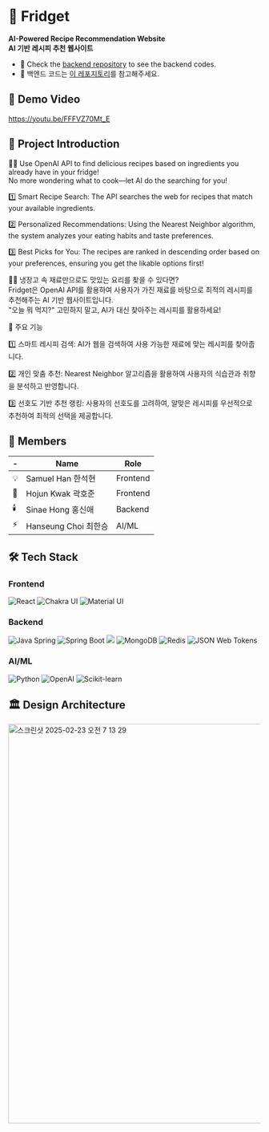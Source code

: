 # 🍏 Fridget
**AI-Powered Recipe Recommendation Website**
<br>**AI 기반 레시피 추천 웹사이트**

- 🔎 Check the [backend repository](https://github.com/sinaetown/Fridget_Backend.git) to see the backend codes.
- 🔎 백엔드 코드는 [이 레포지토리](https://github.com/sinaetown/Fridget_Backend.git)를 참고해주세요.

  
## 🎥 Demo Video
https://youtu.be/FFFVZ70Mt_E

## 📌 Project Introduction
<p> 🛒✨ Use OpenAI API to find delicious recipes based on ingredients you already have in your fridge! 
<br>No more wondering what to cook—let AI do the searching for you!</p>

<p> 1️⃣ Smart Recipe Search: The API searches the web for recipes that match your available ingredients.</p>
<p> 2️⃣ Personalized Recommendations: Using the Nearest Neighbor algorithm, the system analyzes your eating habits and taste preferences.</p>
<p> 3️⃣ Best Picks for You: The recipes are ranked in descending order based on your preferences, ensuring you get the likable options first!</p>

🛒✨ 냉장고 속 재료만으로도 맛있는 요리를 찾을 수 있다면?
<br> Fridget은 OpenAI API를 활용하여 사용자가 가진 재료를 바탕으로 최적의 레시피를 추천해주는 AI 기반 웹사이트입니다.
<br>"오늘 뭐 먹지?" 고민하지 말고, AI가 대신 찾아주는 레시피를 활용하세요!

🚀 주요 기능
<p> 1️⃣ 스마트 레시피 검색: AI가 웹을 검색하여 사용 가능한 재료에 맞는 레시피를 찾아줍니다.
<p> 2️⃣ 개인 맞춤 추천: Nearest Neighbor 알고리즘을 활용하여 사용자의 식습관과 취향을 분석하고 반영합니다.
<p> 3️⃣ 선호도 기반 추천 랭킹: 사용자의 선호도를 고려하여, 알맞은 레시피를 우선적으로 추천하여 최적의 선택을 제공합니다.

## 🫡 Members
|-|Name|Role|
|--|------|---|
|💡|Samuel Han 한석현|Frontend|
|💎|Hojun Kwak 곽호준|Frontend|
|🕯️|Sinae Hong 홍신애|Backend|
|⚡️|Hanseung Choi 최한승|AI/ML|

## 🛠️ Tech Stack
### Frontend
![React](https://img.shields.io/badge/React-61DAFB?style=for-the-badge&logo=react&logoColor=white)
![Chakra UI](https://img.shields.io/badge/Chakra%20UI-319795?style=for-the-badge&logo=chakraui&logoColor=white)
![Material UI](https://img.shields.io/badge/Material%20UI-0081CB?style=for-the-badge&logo=mui&logoColor=white)

### Backend
![Java Spring](https://img.shields.io/badge/Java%20Spring-6DB33F?style=for-the-badge&logo=spring&logoColor=white)
![Spring Boot](https://img.shields.io/badge/Spring%20Boot-6DB33F?style=for-the-badge&logo=springboot&logoColor=white)
<img src="https://img.shields.io/badge/gradle-02303A?style=for-the-badge&logo=gradle&logoColor=white">
![MongoDB](https://img.shields.io/badge/MongoDB-47A248?style=for-the-badge&logo=mongodb&logoColor=white)
![Redis](https://img.shields.io/badge/Redis-DC382D?style=for-the-badge&logo=redis&logoColor=white)
![JSON Web Tokens](https://img.shields.io/badge/JSON%20Web%20Tokens-000000?style=for-the-badge&logo=jsonwebtokens&logoColor=white)

### AI/ML
![Python](https://img.shields.io/badge/Python-3776AB?style=for-the-badge&logo=python&logoColor=white)
![OpenAI](https://img.shields.io/badge/OpenAI-412991?style=for-the-badge&logo=openai&logoColor=white)
![Scikit-learn](https://img.shields.io/badge/Scikit--learn-F7931E?style=for-the-badge&logo=scikit-learn&logoColor=white)

## 🏛️ Design Architecture
<img width="797" alt="스크린샷 2025-02-23 오전 7 13 29" src="https://github.com/user-attachments/assets/1ec24ccb-e0a5-43ee-b839-1daa15e33d2e" />
